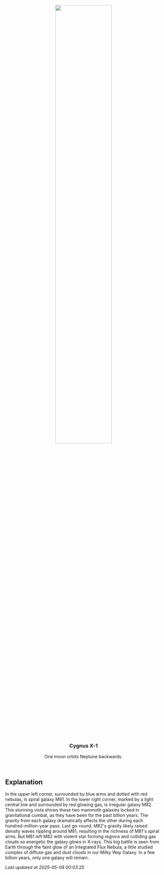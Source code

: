 <p align='center'>
    <img src='https://apod.nasa.gov/apod/image/2505/M81M82_CAT_960.jpg' width='60%' />
    <h3 align="center">Cygnus X-1</h3>
    <p align="center">One moon orbits Neptune backwards.</p>
</p>
<br/>

Explanation
--
In the upper left corner, surrounded by blue arms and dotted with red nebulas, is spiral galaxy M81.  In the lower right corner, marked by a light central line and surrounded by red glowing gas, is irregular galaxy M82.  This stunning vista shows these two mammoth galaxies locked in gravitational combat, as they have been for the past billion years.   The gravity from each galaxy dramatically affects the other during each hundred-million-year pass.  Last go-round, M82's gravity likely raised density waves rippling around M81, resulting in the richness of M81's spiral arms.  But M81 left M82 with violent star forming regions and colliding gas clouds so energetic the galaxy glows in X-rays.  This big battle is seen from Earth through the faint glow of an Integrated Flux Nebula, a little studied complex of diffuse gas and dust clouds in our Milky Way Galaxy. In a few billion years, only one galaxy will remain.


*Last updated at 2025-05-08 00:03:25*
